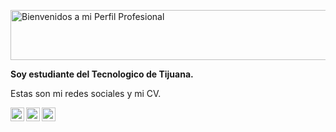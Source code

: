 <a href="https://cooltext.com"><img src="https://images.cooltext.com/5486774.png" width="1106" height="80" alt="Bienvenidos a mi Perfil Profesional" /></a>
<br /><a href="https://cooltext.com"></a><a href="https://cooltext.com/Edit-Logo?LogoID=3707276525"></a>
              
**Soy estudiante del Tecnologico de Tijuana.**

Estas son mi redes sociales y mi CV.

<a>
  <a href="https://www.reddit.com/user/Marco-Antonio97">
  <img align="left" alt=" Reddit" width="22px" src="https://cdn.jsdelivr.net/npm/simple-icons@v3/icons/reddit.svg" />
</a>
  <a>
     <a href="https://www.facebook.com/marcoantonio.rodriguezmedrano/">
  <img align="left" alt=" Reddit" width="22px" src="https://cdn.jsdelivr.net/npm/simple-icons@v3/icons/facebook.svg" />
    </a>
  <a href="https://drive.google.com/file/d/1HOuNAlxF4wgpYKzoZ-Q3SelvYTe5mEzn/view">
  <img align="left" alt="Pdf" width="22px" src="https://upload.wikimedia.org/wikipedia/commons/8/87/PDF_file_icon.svg" />
</a>
    
    
